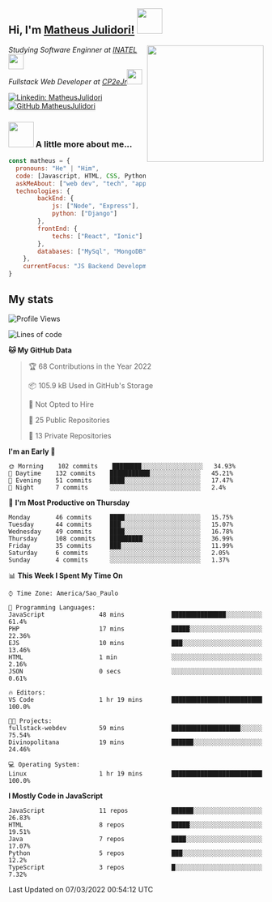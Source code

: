 <h2> Hi, I'm <a href="https://matheusjulidori.github.io" target="_blank">Matheus Julidori!</a> <img src="https://media.giphy.com/media/12oufCB0MyZ1Go/giphy.gif" width="50"></h2>
<img align='right' src="https://media.giphy.com/media/3oKIPnAiaMCws8nOsE/giphy.gif" width="230" height="auto">
<p><em>Studying Software Enginner at <a href="http://www.inatel.br" target="_blank">INATEL</a><img src="https://media.giphy.com/media/fYSnHlufseco8Fh93Z/giphy.gif" width="30"></br>
  Fullstack Web Developer at <a href="http://www.cp2ejr.com.br" target="_blank">CP2eJr</a><img src="https://media.giphy.com/media/WUlplcMpOCEmTGBtBW/giphy.gif" width="30"> 
</em></p>

[![Linkedin: MatheusJulidori](https://img.shields.io/badge/-MatheusJulidori-blue?style=flat-square&logo=Linkedin&logoColor=white&link=https://www.linkedin.com/in/MatheusJulidori/)](https://www.linkedin.com/in/MatheusJulidori/)
[![GitHub MatheusJulidori](https://img.shields.io/github/followers/matheusjulidori?label=follow&style=social)](https://github.com/MatheusJulidori)


### <img src="https://media.giphy.com/media/VgCDAzcKvsR6OM0uWg/giphy.gif" width="50"> A little more about me...  

```javascript
const matheus = {
  pronouns: "He" | "Him",
  code: [Javascript, HTML, CSS, Python, Java, C++, C],
  askMeAbout: ["web dev", "tech", "app dev", "games"],
  technologies: {
        backEnd: {
            js: ["Node", "Express"],
            python: ["Django"]
        },
        frontEnd: {
            techs: ["React", "Ionic"]
        },
        databases: ["MySql", "MongoDB","PostgreSQL"],
    },
    currentFocus: "JS Backend Development",
}
```
<h2>My stats</h2>

<!--START_SECTION:waka-->
![Profile Views](http://img.shields.io/badge/Profile%20Views-7-blue)

![Lines of code](https://img.shields.io/badge/From%20Hello%20World%20I%27ve%20Written-515%20Thousand%20lines%20of%20code-blue)

**🐱 My GitHub Data** 

> 🏆 68 Contributions in the Year 2022
 > 
> 📦 105.9 kB Used in GitHub's Storage 
 > 
> 🚫 Not Opted to Hire
 > 
> 📜 25 Public Repositories 
 > 
> 🔑 13 Private Repositories  
 > 
**I'm an Early 🐤** 

```text
🌞 Morning    102 commits    ████████░░░░░░░░░░░░░░░░░   34.93% 
🌆 Daytime    132 commits    ███████████░░░░░░░░░░░░░░   45.21% 
🌃 Evening    51 commits     ████░░░░░░░░░░░░░░░░░░░░░   17.47% 
🌙 Night      7 commits      ░░░░░░░░░░░░░░░░░░░░░░░░░   2.4%

```
📅 **I'm Most Productive on Thursday** 

```text
Monday       46 commits     ████░░░░░░░░░░░░░░░░░░░░░   15.75% 
Tuesday      44 commits     ███░░░░░░░░░░░░░░░░░░░░░░   15.07% 
Wednesday    49 commits     ████░░░░░░░░░░░░░░░░░░░░░   16.78% 
Thursday     108 commits    █████████░░░░░░░░░░░░░░░░   36.99% 
Friday       35 commits     ███░░░░░░░░░░░░░░░░░░░░░░   11.99% 
Saturday     6 commits      ░░░░░░░░░░░░░░░░░░░░░░░░░   2.05% 
Sunday       4 commits      ░░░░░░░░░░░░░░░░░░░░░░░░░   1.37%

```


📊 **This Week I Spent My Time On** 

```text
⌚︎ Time Zone: America/Sao_Paulo

💬 Programming Languages: 
JavaScript               48 mins             ███████████████░░░░░░░░░░   61.4% 
PHP                      17 mins             █████░░░░░░░░░░░░░░░░░░░░   22.36% 
EJS                      10 mins             ███░░░░░░░░░░░░░░░░░░░░░░   13.46% 
HTML                     1 min               ░░░░░░░░░░░░░░░░░░░░░░░░░   2.16% 
JSON                     0 secs              ░░░░░░░░░░░░░░░░░░░░░░░░░   0.61%

🔥 Editors: 
VS Code                  1 hr 19 mins        █████████████████████████   100.0%

🐱‍💻 Projects: 
fullstack-webdev         59 mins             ███████████████████░░░░░░   75.54% 
Divinopolitana           19 mins             ██████░░░░░░░░░░░░░░░░░░░   24.46%

💻 Operating System: 
Linux                    1 hr 19 mins        █████████████████████████   100.0%

```

**I Mostly Code in JavaScript** 

```text
JavaScript               11 repos            ██████░░░░░░░░░░░░░░░░░░░   26.83% 
HTML                     8 repos             █████░░░░░░░░░░░░░░░░░░░░   19.51% 
Java                     7 repos             ████░░░░░░░░░░░░░░░░░░░░░   17.07% 
Python                   5 repos             ███░░░░░░░░░░░░░░░░░░░░░░   12.2% 
TypeScript               3 repos             █░░░░░░░░░░░░░░░░░░░░░░░░   7.32%

```



 Last Updated on 07/03/2022 00:54:12 UTC
<!--END_SECTION:waka-->
